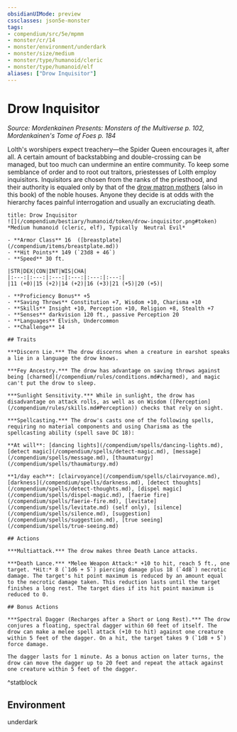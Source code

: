 ```yaml
---
obsidianUIMode: preview
cssclasses: json5e-monster
tags:
- compendium/src/5e/mpmm
- monster/cr/14
- monster/environment/underdark
- monster/size/medium
- monster/type/humanoid/cleric
- monster/type/humanoid/elf
aliases: ["Drow Inquisitor"]
---
```

# Drow Inquisitor
*Source: Mordenkainen Presents: Monsters of the Multiverse p. 102, Mordenkainen's Tome of Foes p. 184*  

Lolth's worshipers expect treachery—the Spider Queen encourages it, after all. A certain amount of backstabbing and double-crossing can be managed, but too much can undermine an entire community. To keep some semblance of order and to root out traitors, priestesses of Lolth employ inquisitors. Inquisitors are chosen from the ranks of the priesthood, and their authority is equaled only by that of the [drow matron mothers](/compendium/bestiary/humanoid/drow-matron-mother-mpmm.md) (also in this book) of the noble houses. Anyone they decide is at odds with the hierarchy faces painful interrogation and usually an excruciating death.

```ad-statblock
title: Drow Inquisitor
![](/compendium/bestiary/humanoid/token/drow-inquisitor.png#token)
*Medium humanoid (cleric, elf), Typically  Neutral Evil*

- **Armor Class** 16  ([breastplate](/compendium/items/breastplate.md))
- **Hit Points** 149 (`23d8 + 46`)
- **Speed** 30 ft.

|STR|DEX|CON|INT|WIS|CHA|
|:---:|:---:|:---:|:---:|:---:|:---:|
|11 (+0)|15 (+2)|14 (+2)|16 (+3)|21 (+5)|20 (+5)|

- **Proficiency Bonus** +5
- **Saving Throws** Constitution +7, Wisdom +10, Charisma +10
- **Skills** Insight +10, Perception +10, Religion +8, Stealth +7
- **Senses** darkvision 120 ft., passive Perception 20
- **Languages** Elvish, Undercommon
- **Challenge** 14

## Traits

***Discern Lie.*** The drow discerns when a creature in earshot speaks a lie in a language the drow knows.

***Fey Ancestry.*** The drow has advantage on saving throws against being [charmed](/compendium/rules/conditions.md#charmed), and magic can't put the drow to sleep.

***Sunlight Sensitivity.*** While in sunlight, the drow has disadvantage on attack rolls, as well as on Wisdom ([Perception](/compendium/rules/skills.md#Perception)) checks that rely on sight.

***Spellcasting.*** The drow's casts one of the following spells, requiring no material components and using Charisma as the spellcasting ability (spell save DC 18):

**At will**: [dancing lights](/compendium/spells/dancing-lights.md), [detect magic](/compendium/spells/detect-magic.md), [message](/compendium/spells/message.md), [thaumaturgy](/compendium/spells/thaumaturgy.md)

**1/day each**: [clairvoyance](/compendium/spells/clairvoyance.md), [darkness](/compendium/spells/darkness.md), [detect thoughts](/compendium/spells/detect-thoughts.md), [dispel magic](/compendium/spells/dispel-magic.md), [faerie fire](/compendium/spells/faerie-fire.md), [levitate](/compendium/spells/levitate.md) (self only), [silence](/compendium/spells/silence.md), [suggestion](/compendium/spells/suggestion.md), [true seeing](/compendium/spells/true-seeing.md)

## Actions

***Multiattack.*** The drow makes three Death Lance attacks.

***Death Lance.*** *Melee Weapon Attack:* +10 to hit, reach 5 ft., one target. *Hit:* 8 (`1d6 + 5`) piercing damage plus 18 (`4d8`) necrotic damage. The target's hit point maximum is reduced by an amount equal to the necrotic damage taken. This reduction lasts until the target finishes a long rest. The target dies if its hit point maximum is reduced to 0.

## Bonus Actions

***Spectral Dagger (Recharges after a Short or Long Rest).*** The drow conjures a floating, spectral dagger within 60 feet of itself. The drow can make a melee spell attack (+10 to hit) against one creature within 5 feet of the dagger. On a hit, the target takes 9 (`1d8 + 5`) force damage.

The dagger lasts for 1 minute. As a bonus action on later turns, the drow can move the dagger up to 20 feet and repeat the attack against one creature within 5 feet of the dagger.
```
^statblock

## Environment

underdark